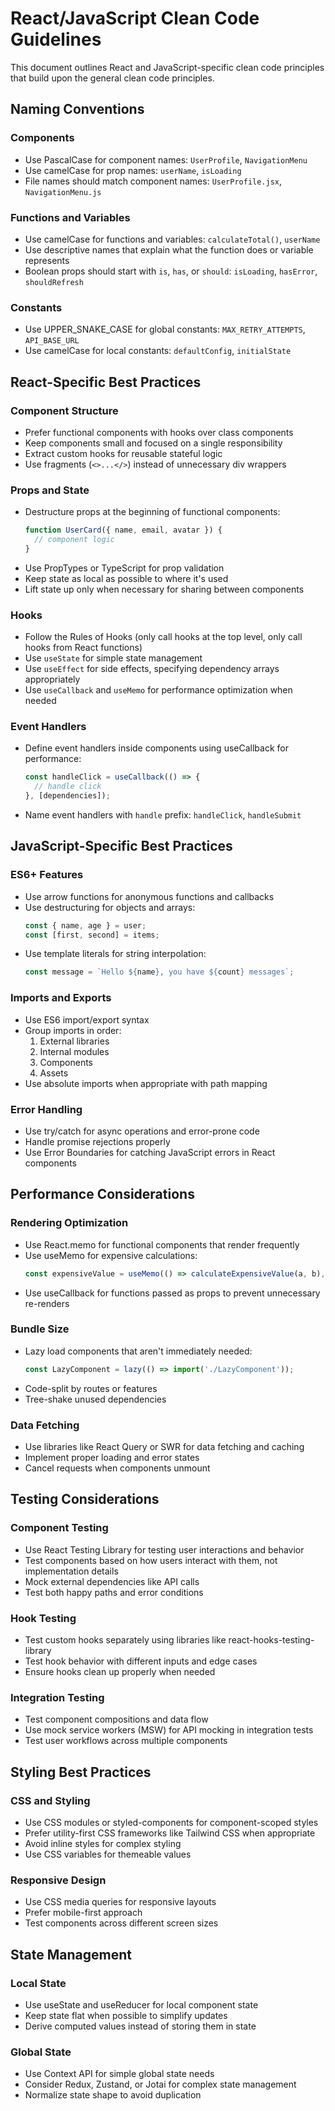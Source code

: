 # React/JavaScript Clean Code Guidelines

This document outlines React and JavaScript-specific clean code principles that build upon the general clean code principles.

## Naming Conventions

### Components
- Use PascalCase for component names: `UserProfile`, `NavigationMenu`
- Use camelCase for prop names: `userName`, `isLoading`
- File names should match component names: `UserProfile.jsx`, `NavigationMenu.js`

### Functions and Variables
- Use camelCase for functions and variables: `calculateTotal()`, `userName`
- Use descriptive names that explain what the function does or variable represents
- Boolean props should start with `is`, `has`, or `should`: `isLoading`, `hasError`, `shouldRefresh`

### Constants
- Use UPPER_SNAKE_CASE for global constants: `MAX_RETRY_ATTEMPTS`, `API_BASE_URL`
- Use camelCase for local constants: `defaultConfig`, `initialState`

## React-Specific Best Practices

### Component Structure
- Prefer functional components with hooks over class components
- Keep components small and focused on a single responsibility
- Extract custom hooks for reusable stateful logic
- Use fragments (`<>...</>`) instead of unnecessary div wrappers

### Props and State
- Destructure props at the beginning of functional components:
  ```javascript
  function UserCard({ name, email, avatar }) {
    // component logic
  }
  ```
- Use PropTypes or TypeScript for prop validation
- Keep state as local as possible to where it's used
- Lift state up only when necessary for sharing between components

### Hooks
- Follow the Rules of Hooks (only call hooks at the top level, only call hooks from React functions)
- Use `useState` for simple state management
- Use `useEffect` for side effects, specifying dependency arrays appropriately
- Use `useCallback` and `useMemo` for performance optimization when needed

### Event Handlers
- Define event handlers inside components using useCallback for performance:
  ```javascript
  const handleClick = useCallback(() => {
    // handle click
  }, [dependencies]);
  ```
- Name event handlers with `handle` prefix: `handleClick`, `handleSubmit`

## JavaScript-Specific Best Practices

### ES6+ Features
- Use arrow functions for anonymous functions and callbacks
- Use destructuring for objects and arrays:
  ```javascript
  const { name, age } = user;
  const [first, second] = items;
  ```
- Use template literals for string interpolation:
  ```javascript
  const message = `Hello ${name}, you have ${count} messages`;
  ```

### Imports and Exports
- Use ES6 import/export syntax
- Group imports in order:
  1. External libraries
  2. Internal modules
  3. Components
  4. Assets
- Use absolute imports when appropriate with path mapping

### Error Handling
- Use try/catch for async operations and error-prone code
- Handle promise rejections properly
- Use Error Boundaries for catching JavaScript errors in React components

## Performance Considerations

### Rendering Optimization
- Use React.memo for functional components that render frequently
- Use useMemo for expensive calculations:
  ```javascript
  const expensiveValue = useMemo(() => calculateExpensiveValue(a, b), [a, b]);
  ```
- Use useCallback for functions passed as props to prevent unnecessary re-renders

### Bundle Size
- Lazy load components that aren't immediately needed:
  ```javascript
  const LazyComponent = lazy(() => import('./LazyComponent'));
  ```
- Code-split by routes or features
- Tree-shake unused dependencies

### Data Fetching
- Use libraries like React Query or SWR for data fetching and caching
- Implement proper loading and error states
- Cancel requests when components unmount

## Testing Considerations

### Component Testing
- Use React Testing Library for testing user interactions and behavior
- Test components based on how users interact with them, not implementation details
- Mock external dependencies like API calls
- Test both happy paths and error conditions

### Hook Testing
- Test custom hooks separately using libraries like react-hooks-testing-library
- Test hook behavior with different inputs and edge cases
- Ensure hooks clean up properly when needed

### Integration Testing
- Test component compositions and data flow
- Use mock service workers (MSW) for API mocking in integration tests
- Test user workflows across multiple components

## Styling Best Practices

### CSS and Styling
- Use CSS modules or styled-components for component-scoped styles
- Prefer utility-first CSS frameworks like Tailwind CSS when appropriate
- Avoid inline styles for complex styling
- Use CSS variables for themeable values

### Responsive Design
- Use CSS media queries for responsive layouts
- Prefer mobile-first approach
- Test components across different screen sizes

## State Management

### Local State
- Use useState and useReducer for local component state
- Keep state flat when possible to simplify updates
- Derive computed values instead of storing them in state

### Global State
- Use Context API for simple global state needs
- Consider Redux, Zustand, or Jotai for complex state management
- Normalize state shape to avoid duplication